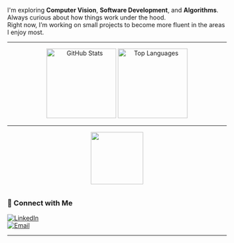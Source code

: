 
I'm exploring **Computer Vision**, **Software Development**, and **Algorithms**.  
Always curious about how things work under the hood.  
Right now, I’m working on small projects to become more fluent in the areas I enjoy most.

---
<p align="center">
  <img src="https://github-readme-stats.vercel.app/api?username=gabri-gomes&show_icons=true&theme=tokyonight" alt="GitHub Stats" height="160"/>
  <img src="https://github-readme-stats.vercel.app/api/top-langs/?username=gabri-gomes&layout=compact&theme=tokyonight" alt="Top Languages" height="160"/>
</p>

---

<p align="center">
  <img src="https://media.giphy.com/media/26xBukh9V6y3M6hCM/giphy.gif" width="120" style="margin-bottom: 10px;" />
</p>


### 🔗 Connect with Me
[![LinkedIn](https://img.shields.io/badge/LinkedIn-blue?style=for-the-badge&logo=linkedin)](https://www.linkedin.com/in/gabriel1-gomes2-gg3/)  
[![Email](https://img.shields.io/badge/Email-gray?style=for-the-badge&logo=gmail)](mailto:gabriel.cf.gomes@gmail.com)  

---

